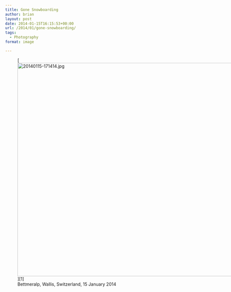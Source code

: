 ```yaml
---
title: Gone Snowboarding
author: brian
layout: post
date: 2014-01-15T16:15:53+00:00
url: /2014/01/gone-snowboarding/
tags:
  - Photography
format: image

---
```

<figure style="width: 922px" class="wp-caption aligncenter">[<img class=" " alt="20140115-171414.jpg" src="/wp/2014/01/20140115-171414.jpg" width="922" height="691" />][1]<figcaption class="wp-caption-text">Bettmeralp, Wallis, Switzerland, 15 January 2014</figcaption></figure>

 [1]: /wp/2014/01/20140115-171414.jpg